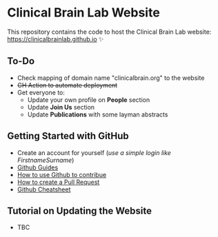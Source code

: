 # Clinical Brain Lab Website

This repository contains the code to host the Clinical Brain Lab website: https://clinicalbrainlab.github.io ✨

## To-Do
- Check mapping of domain name "clinicalbrain.org" to the website
- ~~GH Action to automate deployment~~
- Get everyone to:
  - Update your own profile on **People** section
  - Update **Join Us** section
  - Update **Publications** with some layman abstracts

## Getting Started with GitHub
- Create an account for yourself (*use a simple login like FirstnameSurname*)
- [Github Guides](https://guides.github.com/)
- [How to use Github to contribue](https://neurokit2.readthedocs.io/en/latest/contributing/contributing.html#how-to-use-github-to-contribute)
- [How to create a Pull Request](https://www.earthdatascience.org/courses/intro-to-earth-data-science/git-github/github-collaboration/how-to-submit-pull-requests-on-github/)
- [Github Cheatsheet](https://github.com/tiimgreen/github-cheat-sheet)

## Tutorial on Updating the Website
- TBC
